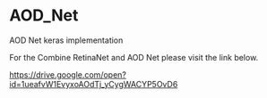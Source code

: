 # AOD_Net
AOD Net keras implementation

For the Combine RetinaNet and AOD Net please visit the link below. 

https://drive.google.com/open?id=1ueafvW1EvyxoAOdTj_yCygWACYP5OvD6
